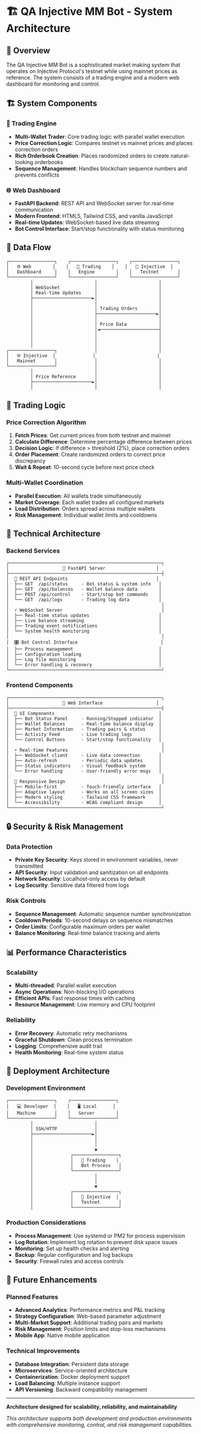 # 🏗️ QA Injective MM Bot - System Architecture

## 🎯 Overview

The QA Injective MM Bot is a sophisticated market making system that operates on Injective Protocol's testnet while using mainnet prices as reference. The system consists of a trading engine and a modern web dashboard for monitoring and control.

## 🏗️ System Components

### 🤖 Trading Engine
- **Multi-Wallet Trader**: Core trading logic with parallel wallet execution
- **Price Correction Logic**: Compares testnet vs mainnet prices and places correction orders
- **Rich Orderbook Creation**: Places randomized orders to create natural-looking orderbooks
- **Sequence Management**: Handles blockchain sequence numbers and prevents conflicts

### 🌐 Web Dashboard
- **FastAPI Backend**: REST API and WebSocket server for real-time communication
- **Modern Frontend**: HTML5, Tailwind CSS, and vanilla JavaScript
- **Real-time Updates**: WebSocket-based live data streaming
- **Bot Control Interface**: Start/stop functionality with status monitoring

## 🔄 Data Flow

```
┌─────────────────┐    ┌─────────────────┐    ┌─────────────────┐
│   🌐 Web        │    │   🤖 Trading    │    │   🧪 Injective  │
│   Dashboard     │    │   Engine        │    │   Testnet       │
└─────────────────┘    └─────────────────┘    └─────────────────┘
         │                       │                       │
         │ WebSocket             │                       │
         │ Real-time Updates     │                       │
         ├──────────────────────►│                       │
         │                       │                       │
         │                       │ Trading Orders        │
         │                       ├──────────────────────►│
         │                       │                       │
         │                       │ Price Data            │
         │                       │◄──────────────────────┤
         │                       │                       │
         │                       │                       │
         │                       │                       │
┌─────────────────┐              │                       │
│   🌐 Injective  │              │                       │
│   Mainnet       │              │                       │
└─────────────────┘              │                       │
         │                       │                       │
         │ Price Reference       │                       │
         ├──────────────────────►│                       │
         │                       │                       │
```

## 🎯 Trading Logic

### Price Correction Algorithm
1. **Fetch Prices**: Get current prices from both testnet and mainnet
2. **Calculate Difference**: Determine percentage difference between prices
3. **Decision Logic**: If difference > threshold (2%), place correction orders
4. **Order Placement**: Create randomized orders to correct price discrepancy
5. **Wait & Repeat**: 10-second cycle before next price check

### Multi-Wallet Coordination
- **Parallel Execution**: All wallets trade simultaneously
- **Market Coverage**: Each wallet trades all configured markets
- **Load Distribution**: Orders spread across multiple wallets
- **Risk Management**: Individual wallet limits and cooldowns

## 🔧 Technical Architecture

### Backend Services
```
┌─────────────────────────────────────────────────────────┐
│                    🚀 FastAPI Server                   │
├─────────────────────────────────────────────────────────┤
│  📡 REST API Endpoints                                 │
│  ├── GET  /api/status     - Bot status & system info   │
│  ├── GET  /api/balances   - Wallet balance data        │
│  ├── POST /api/control    - Start/stop bot commands    │
│  └── GET  /api/logs       - Trading log data           │
│                                                         │
│  ⚡ WebSocket Server                                     │
│  ├── Real-time status updates                          │
│  ├── Live balance streaming                            │
│  ├── Trading event notifications                       │
│  └── System health monitoring                          │
│                                                         │
│  🎛️ Bot Control Interface                               │
│  ├── Process management                                │
│  ├── Configuration loading                             │
│  ├── Log file monitoring                               │
│  └── Error handling & recovery                         │
└─────────────────────────────────────────────────────────┘
```

### Frontend Components
```
┌─────────────────────────────────────────────────────────┐
│                    📱 Web Interface                    │
├─────────────────────────────────────────────────────────┤
│  🎨 UI Components                                       │
│  ├── Bot Status Panel     - Running/Stopped indicator  │
│  ├── Wallet Balances      - Real-time balance display  │
│  ├── Market Information   - Trading pairs & status     │
│  ├── Activity Feed        - Live trading logs          │
│  └── Control Buttons      - Start/stop functionality   │
│                                                         │
│  ⚡ Real-time Features                                   │
│  ├── WebSocket client     - Live data connection       │
│  ├── Auto-refresh         - Periodic data updates      │
│  ├── Status indicators    - Visual feedback system     │
│  └── Error handling       - User-friendly error msgs   │
│                                                         │
│  📱 Responsive Design                                    │
│  ├── Mobile-first         - Touch-friendly interface   │
│  ├── Adaptive layout      - Works on all screen sizes  │
│  ├── Modern styling       - Tailwind CSS framework     │
│  └── Accessibility        - WCAG compliant design      │
└─────────────────────────────────────────────────────────┘
```

## 🔒 Security & Risk Management

### Data Protection
- **Private Key Security**: Keys stored in environment variables, never transmitted
- **API Security**: Input validation and sanitization on all endpoints
- **Network Security**: Localhost-only access by default
- **Log Security**: Sensitive data filtered from logs

### Risk Controls
- **Sequence Management**: Automatic sequence number synchronization
- **Cooldown Periods**: 10-second delays on sequence mismatches
- **Order Limits**: Configurable maximum orders per wallet
- **Balance Monitoring**: Real-time balance tracking and alerts

## 📊 Performance Characteristics

### Scalability
- **Multi-threaded**: Parallel wallet execution
- **Async Operations**: Non-blocking I/O operations
- **Efficient APIs**: Fast response times with caching
- **Resource Management**: Low memory and CPU footprint

### Reliability
- **Error Recovery**: Automatic retry mechanisms
- **Graceful Shutdown**: Clean process termination
- **Logging**: Comprehensive audit trail
- **Health Monitoring**: Real-time system status

## 🚀 Deployment Architecture

### Development Environment
```
┌─────────────────┐    ┌─────────────────┐
│   💻 Developer  │    │   🖥️ Local      │
│   Machine       │    │   Server        │
└─────────────────┘    └─────────────────┘
         │                       │
         │ SSH/HTTP              │
         ├──────────────────────►│
         │                       │
         │                       │
         │                       ▼
         │              ┌─────────────────┐
         │              │   🤖 Trading    │
         │              │   Bot Process   │
         │              └─────────────────┘
         │                       │
         │                       │
         │                       ▼
         │              ┌─────────────────┐
         │              │   🧪 Injective  │
         │              │   Testnet       │
         │              └─────────────────┘
```

### Production Considerations
- **Process Management**: Use systemd or PM2 for process supervision
- **Log Rotation**: Implement log rotation to prevent disk space issues
- **Monitoring**: Set up health checks and alerting
- **Backup**: Regular configuration and log backups
- **Security**: Firewall rules and access controls

## 🔮 Future Enhancements

### Planned Features
- **Advanced Analytics**: Performance metrics and P&L tracking
- **Strategy Configuration**: Web-based parameter adjustment
- **Multi-Market Support**: Additional trading pairs and markets
- **Risk Management**: Position limits and stop-loss mechanisms
- **Mobile App**: Native mobile application

### Technical Improvements
- **Database Integration**: Persistent data storage
- **Microservices**: Service-oriented architecture
- **Containerization**: Docker deployment support
- **Load Balancing**: Multiple instance support
- **API Versioning**: Backward compatibility management

---

**Architecture designed for scalability, reliability, and maintainability**

*This architecture supports both development and production environments with comprehensive monitoring, control, and risk management capabilities.*
